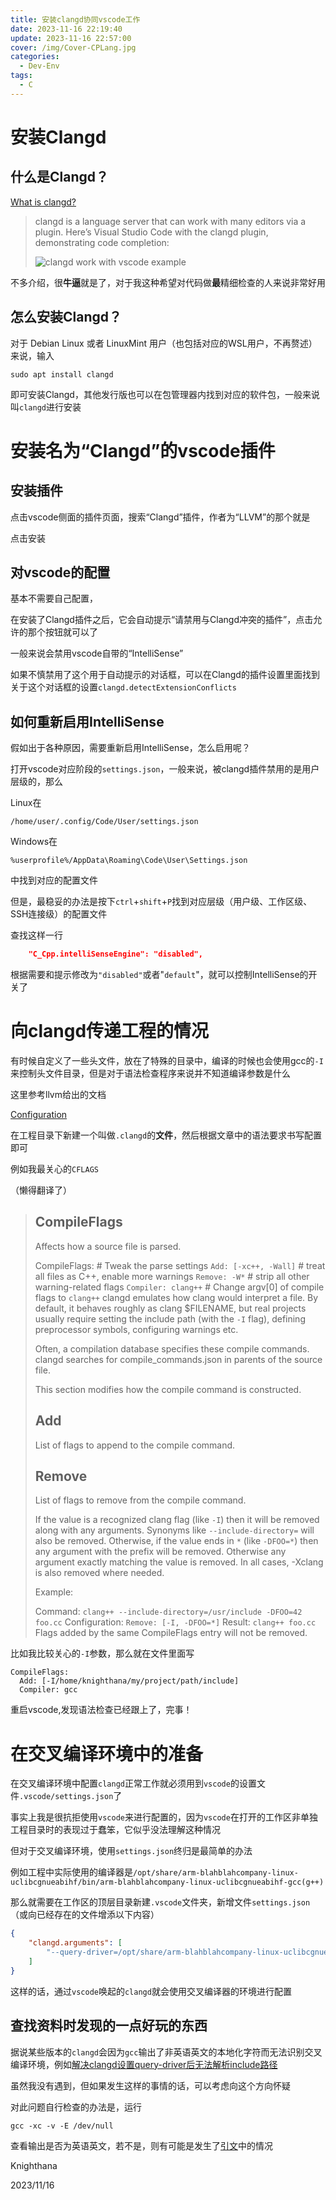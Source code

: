 ```yaml
---
title: 安装clangd协同vscode工作
date: 2023-11-16 22:19:40
update: 2023-11-16 22:57:00
cover: /img/Cover-CPLang.jpg
categories:
  - Dev-Env
tags:
  - C
---
```


# 安装Clangd

## 什么是Clangd？

[What is clangd?](https://clangd.llvm.org/)

> clangd is a language server that can work with many editors via a plugin. Here’s Visual Studio Code with the clangd plugin, demonstrating code completion:
>
> ![clangd work with vscode example](https://clangd.llvm.org/screenshots/basic_completion.png)

不多介绍，很**牛逼**就是了，对于我这种希望对代码做**最**精细检查的人来说非常好用

## 怎么安装Clangd？

对于 Debian Linux 或者 LinuxMint 用户（也包括对应的WSL用户，不再赘述）来说，输入

```shell
sudo apt install clangd
```

即可安装Clangd，其他发行版也可以在包管理器内找到对应的软件包，一般来说叫`clangd`进行安装

# 安装名为“Clangd”的vscode插件

## 安装插件

点击vscode侧面的插件页面，搜索“Clangd”插件，作者为“LLVM”的那个就是

点击安装

## 对vscode的配置

基本不需要自己配置，

在安装了Clangd插件之后，它会自动提示“请禁用与Clangd冲突的插件”，点击允许的那个按钮就可以了

一般来说会禁用vscode自带的“IntelliSense”

如果不慎禁用了这个用于自动提示的对话框，可以在Clangd的插件设置里面找到关于这个对话框的设置`clangd.detectExtensionConflicts`

## 如何重新启用IntelliSense

假如出于各种原因，需要重新启用IntelliSense，怎么启用呢？

打开vscode对应阶段的`settings.json`，一般来说，被clangd插件禁用的是用户层级的，那么

Linux在

```Path
/home/user/.config/Code/User/settings.json
```

Windows在

```Path
%userprofile%/AppData\Roaming\Code\User\Settings.json
```

中找到对应的配置文件

但是，最稳妥的办法是按下`ctrl`+`shift`+`P`找到对应层级（用户级、工作区级、SSH连接级）的配置文件

查找这样一行

```json
    "C_Cpp.intelliSenseEngine": "disabled",
```

根据需要和提示修改为`"disabled"`或者"`default`"，就可以控制IntelliSense的开关了

# 向clangd传递工程的情况

有时候自定义了一些头文件，放在了特殊的目录中，编译的时候也会使用gcc的`-I`来控制头文件目录，但是对于语法检查程序来说并不知道编译参数是什么

这里参考llvm给出的文档

[Configuration](https://clangd.llvm.org/config.html)

在工程目录下新建一个叫做`.clangd`的**文件**，然后根据文章中的语法要求书写配置即可

例如我最关心的`CFLAGS`

（懒得翻译了）

> ## CompileFlags
> Affects how a source file is parsed.
> 
> CompileFlags:                     # Tweak the parse settings
>   `Add: [-xc++, -Wall]`             # treat all files as C++, enable more warnings
>   `Remove: -W*`                     # strip all other warning-related flags
>   `Compiler: clang++`               # Change argv[0] of compile flags to `clang++`
> clangd emulates how clang would interpret a file. By default, it behaves roughly as clang $FILENAME, but real projects usually require setting the include path (with the `-I` flag), defining preprocessor symbols, configuring warnings etc.
>
> Often, a compilation database specifies these compile commands. clangd searches for compile_commands.json in parents of the source file.
>
> This section modifies how the compile command is constructed.
>
> ## Add
> List of flags to append to the compile command.
>
> ## Remove
> List of flags to remove from the compile command.
>
> If the value is a recognized clang flag (like `-I`) then it will be removed along with any arguments. Synonyms like `--include-directory=` will also be removed.
> Otherwise, if the value ends in `*` (like `-DFOO=*`) then any argument with the prefix will be removed.
> Otherwise any argument exactly matching the value is removed.
> In all cases, -Xclang is also removed where needed.
>
> Example:
>
> Command: `clang++ --include-directory=/usr/include -DFOO=42 foo.cc`
> Configuration: `Remove: [-I, -DFOO=*]`
> Result: `clang++ foo.cc`
> Flags added by the same CompileFlags entry will not be removed.

比如我比较关心的`-I`参数，那么就在文件里面写

```.clangd
CompileFlags:
  Add: [-I/home/knighthana/my/project/path/include]
  Compiler: gcc
```

重启vscode,发现语法检查已经跟上了，完事！

# 在交叉编译环境中的准备

在交叉编译环境中配置`clangd`正常工作就必须用到`vscode`的设置文件`.vscode/settings.json`了

事实上我是很抗拒使用`vscode`来进行配置的，因为`vscode`在打开的工作区非单独工程目录时的表现过于蠢笨，它似乎没法理解这种情况

但对于交叉编译环境，使用`settings.json`终归是最简单的办法

例如工程中实际使用的编译器是`/opt/share/arm-blahblahcompany-linux-uclibcgnueabihf/bin/arm-blahblahcompany-linux-uclibcgnueabihf-gcc(g++)`

那么就需要在工作区的顶层目录新建`.vscode`文件夹，新增文件`settings.json`（或向已经存在的文件增添以下内容）

```JSON
{
    "clangd.arguments": [
        "--query-driver=/opt/share/arm-blahblahcompany-linux-uclibcgnueabihf/bin/arm-blahblahcompany-linux-uclibcgnueabihf*"
    ]
}
```

这样的话，通过`vscode`唤起的`clangd`就会使用交叉编译器的环境进行配置

## 查找资料时发现的一点好玩的东西

据说某些版本的`clangd`会因为`gcc`输出了非英语英文的本地化字符而无法识别交叉编译环境，例如[解决clangd设置query-driver后无法解析include路径](https://zhuanlan.zhihu.com/p/616838477)

虽然我没有遇到，但如果发生这样的事情的话，可以考虑向这个方向怀疑

对此问题自行检查的办法是，运行
```shell
gcc -xc -v -E /dev/null
```
查看输出是否为英语英文，若不是，则有可能是发生了[引文](https://zhuanlan.zhihu.com/p/616838477)中的情况


Knighthana

2023/11/16
